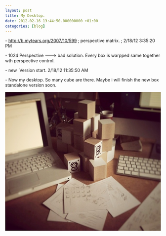 ```yaml
---
layout: post
title: My Desktop.
date: 2012-02-16 13:44:50.000000000 +01:00
categories: [blog]
---
```

<p>- <a href="http://b.mytears.org/2007/10/599">http://b.mytears.org/2007/10/599</a> ; perspective matrix. ; 2/18/12 3:35:20 PM</p>
<p>- 1024 Perspective ---&gt; bad solution. Every box is warpped same together wth perspective control.</p>
<p>- new  Version start. 2/18/12 11:35:50 AM</p>
<p>- Now my desktop. So many cube are there. Maybe i will finish the new box standalone version soon.</p>
<p><img src="/assets/20120216_myDesktop.jpg" alt="20120216_myDesktop.jpg" width="600" height="450" class="alignnone size-full wp-image-2439" /></p>
